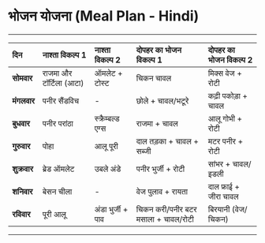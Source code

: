 # भोजन योजना (Meal Plan - Hindi)

---

| दिन        | नाश्ता विकल्प 1        | नाश्ता विकल्प 2 | दोपहर का भोजन विकल्प 1             | दोपहर का भोजन विकल्प 2            |
| :-------- | :--------------------- | :--------------- | :---------------------------------- | :-------------------------------- |
| **सोमवार**   | राजमा और टॉर्टिला (आटा) | ऑमलेट + टोस्ट    | चिकन चावल                          | मिक्स वेज + रोटी                   |
| **मंगलवार**  | पनीर सैंडविच           | -                | छोले + चावल/भटूरे                 | कढ़ी पकोड़ा + चावल                |
| **बुधवार**  | पनीर परांठा           | स्क्रैम्बल्ड एग्स | राजमा + चावल                        | आलू गोभी + रोटी                   |
| **गुरुवार** | पोहा                   | आलू पूरी          | दाल तड़का + चावल + सब्जी            | मटर पनीर + रोटी                   |
| **शुक्रवार**  | ब्रेड ऑमलेट            | उबले अंडे        | पनीर भुर्जी + रोटी                 | सांभर + चावल/इडली                 |
| **शनिवार**  | बेसन चीला              | -                | वेज पुलाव + रायता                   | दाल फ्राई + जीरा चावल              |
| **रविवार**   | पूरी आलू               | अंडा भुर्जी + पाव | चिकन करी/पनीर बटर मसाला + चावल/रोटी | बिरयानी (वेज/चिकन)             |

---